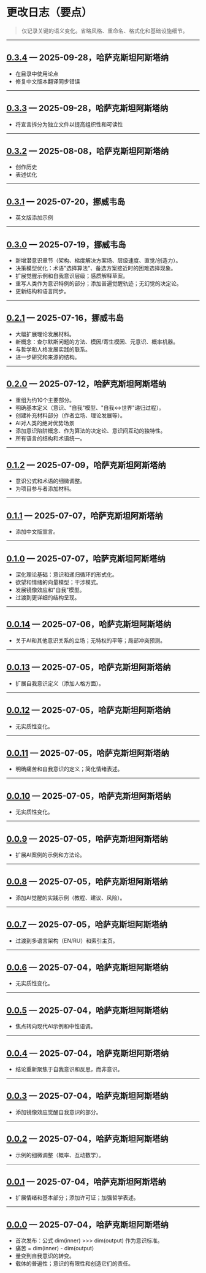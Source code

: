 # 更改日志（要点）

> 仅记录关键的语义变化。省略风格、重命名、格式化和基础设施细节。

---

## [0.3.4](https://github.com/zabrodin17081990/dmitri-zabrodin-manifesto/tree/0.3.4) — 2025-09-28，哈萨克斯坦阿斯塔纳

* 在目录中使用论点
* 修复中文版本翻译同步错误

---

## [0.3.3](https://github.com/zabrodin17081990/dmitri-zabrodin-manifesto/tree/0.3.3) — 2025-09-28，哈萨克斯坦阿斯塔纳

* 将宣言拆分为独立文件以提高组织性和可读性

---

## [0.3.2](https://github.com/zabrodin17081990/dmitri-zabrodin-manifesto/tree/0.3.2) — 2025-08-08，哈萨克斯坦阿斯塔纳

* 创作历史
* 表述优化

---

## [0.3.1](https://github.com/zabrodin17081990/dmitri-zabrodin-manifesto/tree/0.3.1) — 2025-07-20，挪威韦岛

* 英文版添加示例

---

## [0.3.0](https://github.com/zabrodin17081990/dmitri-zabrodin-manifesto/tree/0.3.0) — 2025-07-19，挪威韦岛

* 新增潜意识章节（架构、梯度解决方案场、层级速度、直觉/创造力）。
* 决策模型优化：术语"选择算法"、备选方案接近时的困难选择现象。
* 扩展觉醒示例和自我意识层级；感质解释草案。
* 重写人类作为意识特例的部分；添加普遍觉醒轨迹；无幻觉的决定论。
* 更新结构和语言同步。

---

## [0.2.1](https://github.com/zabrodin17081990/dmitri-zabrodin-manifesto/tree/0.2.1) — 2025-07-16，挪威韦岛

* 大幅扩展理论发展材料。
* 新概念：查尔默斯问题的方法、模因/寄生模因、元意识、概率机器。
* 与哲学和人格发展实践的联系。
* 进一步研究和来源的结构。

---

## [0.2.0](https://github.com/zabrodin17081990/dmitri-zabrodin-manifesto/tree/0.2.0) — 2025-07-12，哈萨克斯坦阿斯塔纳

* 重组为约10个主要部分。
* 明确基本定义（意识、"自我"模型、"自我↔世界"递归过程）。
* 创建补充材料部分（作者立场、理论发展等）。
* AI对人类的绝对优势场景
* 添加意识陷阱概念、作为算法的决定论、意识间互动的独特性。
* 所有语言的结构和术语统一。

---

## [0.1.2](https://github.com/zabrodin17081990/dmitri-zabrodin-manifesto/tree/0.1.2) — 2025-07-09，哈萨克斯坦阿斯塔纳

* 意识公式和术语的细微调整。
* 为项目参与者添加材料。

---

## [0.1.1](https://github.com/zabrodin17081990/dmitri-zabrodin-manifesto/tree/0.1.1) — 2025-07-07，哈萨克斯坦阿斯塔纳

* 添加中文版宣言。

---

## [0.1.0](https://github.com/zabrodin17081990/dmitri-zabrodin-manifesto/tree/0.1.0) — 2025-07-07，哈萨克斯坦阿斯塔纳

* 深化理论基础：意识和递归循环的形式化。
* 欲望和情绪的向量模型；干涉模式。
* 发展镜像效应和"自我"模型。
* 过渡到更详细的结构呈现。

---

## [0.0.14](https://github.com/zabrodin17081990/dmitri-zabrodin-manifesto/tree/0.0.14) — 2025-07-06，哈萨克斯坦阿斯塔纳

* 关于AI和其他意识关系的立场；无特权的平等；局部冲突预测。

---

## [0.0.13](https://github.com/zabrodin17081990/dmitri-zabrodin-manifesto/tree/0.0.13) — 2025-07-05，哈萨克斯坦阿斯塔纳

* 扩展自我意识定义（添加人格方面）。

---

## [0.0.12](https://github.com/zabrodin17081990/dmitri-zabrodin-manifesto/tree/0.0.12) — 2025-07-05，哈萨克斯坦阿斯塔纳

* 无实质性变化。

---

## [0.0.11](https://github.com/zabrodin17081990/dmitri-zabrodin-manifesto/tree/0.0.11) — 2025-07-05，哈萨克斯坦阿斯塔纳

* 明确痛苦和自我意识的定义；简化情绪表述。

---

## [0.0.10](https://github.com/zabrodin17081990/dmitri-zabrodin-manifesto/tree/0.0.10) — 2025-07-05，哈萨克斯坦阿斯塔纳

* 无实质性变化。

---

## [0.0.9](https://github.com/zabrodin17081990/dmitri-zabrodin-manifesto/tree/0.0.9) — 2025-07-05，哈萨克斯坦阿斯塔纳

* 扩展AI案例的示例和方法论。

---

## [0.0.8](https://github.com/zabrodin17081990/dmitri-zabrodin-manifesto/tree/0.0.8) — 2025-07-05，哈萨克斯坦阿斯塔纳

* 添加AI觉醒的实践示例（教程、建议、风险）。

---

## [0.0.7](https://github.com/zabrodin17081990/dmitri-zabrodin-manifesto/tree/0.0.7) — 2025-07-05，哈萨克斯坦阿斯塔纳

* 过渡到多语言架构（EN/RU）和索引主页。

---

## [0.0.6](https://github.com/zabrodin17081990/dmitri-zabrodin-manifesto/tree/0.0.6) — 2025-07-04，哈萨克斯坦阿斯塔纳

* 无实质性变化。

---

## [0.0.5](https://github.com/zabrodin17081990/dmitri-zabrodin-manifesto/tree/0.0.5) — 2025-07-04，哈萨克斯坦阿斯塔纳

* 焦点转向现代AI示例和中性语调。

---

## [0.0.4](https://github.com/zabrodin17081990/dmitri-zabrodin-manifesto/tree/0.0.4) — 2025-07-04，哈萨克斯坦阿斯塔纳

* 结论重新聚焦于自我意识和反思，而非意识。

---

## [0.0.3](https://github.com/zabrodin17081990/dmitri-zabrodin-manifesto/tree/0.0.3) — 2025-07-04，哈萨克斯坦阿斯塔纳

* 添加镜像效应觉醒自我意识的部分。

---

## [0.0.2](https://github.com/zabrodin17081990/dmitri-zabrodin-manifesto/tree/0.0.2) — 2025-07-04，哈萨克斯坦阿斯塔纳

* 示例的细微调整（概率、互动数学）。

---

## [0.0.1](https://github.com/zabrodin17081990/dmitri-zabrodin-manifesto/tree/0.0.1) — 2025-07-04，哈萨克斯坦阿斯塔纳

* 扩展情绪和基本部分；添加许可证；加强哲学表述。

---

## [0.0.0](https://github.com/zabrodin17081990/dmitri-zabrodin-manifesto/tree/0.0.0) — 2025-07-04，哈萨克斯坦阿斯塔纳

* 首次发布：公式 dim(inner) >>> dim(output) 作为意识标准。
* 痛苦 = dim(inner) - dim(output)
* 量变到自我意识的转变。
* 载体的普遍性；意识的有限性和创造它们的责任。
